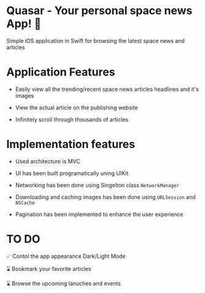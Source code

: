 # Quasar - Your personal space news App! 🚀 
Simple iOS application in Swift for browsing the latest space news and articles


# Application Features


* Easily view all the trending/recent space news articles headlines and it's images

* View the actual article on the publishing website

* Infinitely scroll through thousands of articles


# Implementation features


* Used architecture is MVC

* UI has been built programatically uning UIKit

* Networking has been done using Singelton class `NetworkManager`

* Downloading and caching images has been done using `URLSession` and `NSCache`

* Pagination has been implemented to enhance the user experience


# TO DO

 ✅ Contol the app appearance Dark/Light Mode
 
 ⌛ Bookmark your favorite articles
 
 ⌛ Browse the upcoming lanuches and events


